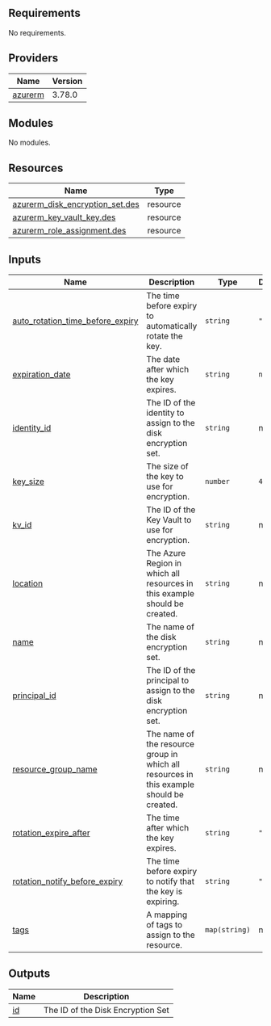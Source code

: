 <!-- BEGIN_TF_DOCS -->
## Requirements

No requirements.

## Providers

| Name | Version |
|------|---------|
| <a name="provider_azurerm"></a> [azurerm](#provider\_azurerm) | 3.78.0 |

## Modules

No modules.

## Resources

| Name | Type |
|------|------|
| [azurerm_disk_encryption_set.des](https://registry.terraform.io/providers/hashicorp/azurerm/latest/docs/resources/disk_encryption_set) | resource |
| [azurerm_key_vault_key.des](https://registry.terraform.io/providers/hashicorp/azurerm/latest/docs/resources/key_vault_key) | resource |
| [azurerm_role_assignment.des](https://registry.terraform.io/providers/hashicorp/azurerm/latest/docs/resources/role_assignment) | resource |

## Inputs

| Name | Description | Type | Default | Required |
|------|-------------|------|---------|:--------:|
| <a name="input_auto_rotation_time_before_expiry"></a> [auto\_rotation\_time\_before\_expiry](#input\_auto\_rotation\_time\_before\_expiry) | The time before expiry to automatically rotate the key. | `string` | `"P7D"` | no |
| <a name="input_expiration_date"></a> [expiration\_date](#input\_expiration\_date) | The date after which the key expires. | `string` | `null` | no |
| <a name="input_identity_id"></a> [identity\_id](#input\_identity\_id) | The ID of the identity to assign to the disk encryption set. | `string` | n/a | yes |
| <a name="input_key_size"></a> [key\_size](#input\_key\_size) | The size of the key to use for encryption. | `number` | `4096` | no |
| <a name="input_kv_id"></a> [kv\_id](#input\_kv\_id) | The ID of the Key Vault to use for encryption. | `string` | n/a | yes |
| <a name="input_location"></a> [location](#input\_location) | The Azure Region in which all resources in this example should be created. | `string` | n/a | yes |
| <a name="input_name"></a> [name](#input\_name) | The name of the disk encryption set. | `string` | n/a | yes |
| <a name="input_principal_id"></a> [principal\_id](#input\_principal\_id) | The ID of the principal to assign to the disk encryption set. | `string` | n/a | yes |
| <a name="input_resource_group_name"></a> [resource\_group\_name](#input\_resource\_group\_name) | The name of the resource group in which all resources in this example should be created. | `string` | n/a | yes |
| <a name="input_rotation_expire_after"></a> [rotation\_expire\_after](#input\_rotation\_expire\_after) | The time after which the key expires. | `string` | `"P30D"` | no |
| <a name="input_rotation_notify_before_expiry"></a> [rotation\_notify\_before\_expiry](#input\_rotation\_notify\_before\_expiry) | The time before expiry to notify that the key is expiring. | `string` | `"P7D"` | no |
| <a name="input_tags"></a> [tags](#input\_tags) | A mapping of tags to assign to the resource. | `map(string)` | n/a | yes |

## Outputs

| Name | Description |
|------|-------------|
| <a name="output_id"></a> [id](#output\_id) | The ID of the Disk Encryption Set |
<!-- END_TF_DOCS -->
